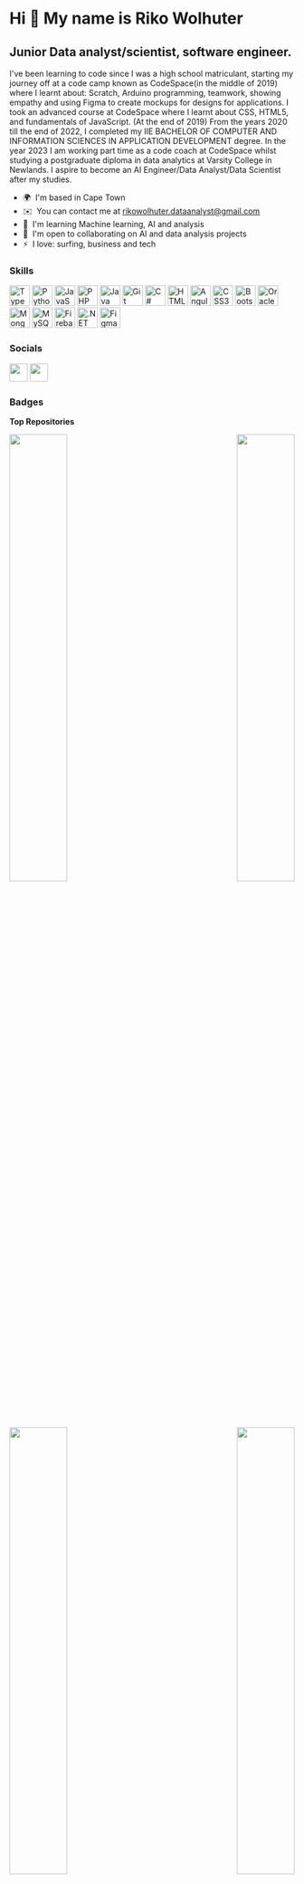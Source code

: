 Hi 👋 My name is Riko Wolhuter
==============================

Junior Data analyst/scientist, software engineer.
-------------------------------------------------

I've been learning to code since I was a high school matriculant, starting my journey off at a code camp known as CodeSpace(in the middle of 2019) where I learnt about: Scratch, Arduino programming, teamwork, showing empathy and using Figma to create mockups for designs for applications. I took an advanced course at CodeSpace where I learnt about CSS, HTML5, and fundamentals of JavaScript. (At the end of 2019) From the years 2020 till the end of 2022, I completed my IIE BACHELOR OF COMPUTER AND INFORMATION SCIENCES IN APPLICATION DEVELOPMENT degree. In the year 2023 I am working part time as a code coach at CodeSpace whilst studying a postgraduate diploma in data analytics at Varsity College in Newlands. I aspire to become an AI Engineer/Data Analyst/Data Scientist after my studies.

* 🌍  I'm based in Cape Town
* ✉️  You can contact me at [rikowolhuter.dataanalyst@gmail.com](mailto:rikowolhuter.dataanalyst@gmail.com)
* 🧠  I'm learning Machine learning, AI and analysis
* 🤝  I'm open to collaborating on AI and data analysis projects
* ⚡  I love: surfing, business and tech

### Skills


<p align="left">
<a href="https://www.typescriptlang.org/" target="_blank" rel="noreferrer"><img src="https://raw.githubusercontent.com/danielcranney/readme-generator/main/public/icons/skills/typescript-colored.svg" width="36" height="36" alt="TypeScript" /></a>
<a href="https://www.python.org/" target="_blank" rel="noreferrer"><img src="https://raw.githubusercontent.com/danielcranney/readme-generator/main/public/icons/skills/python-colored.svg" width="36" height="36" alt="Python" /></a>
<a href="https://developer.mozilla.org/en-US/docs/Web/JavaScript" target="_blank" rel="noreferrer"><img src="https://raw.githubusercontent.com/danielcranney/readme-generator/main/public/icons/skills/javascript-colored.svg" width="36" height="36" alt="JavaScript" /></a>
<a href="https://www.php.net/" target="_blank" rel="noreferrer"><img src="https://raw.githubusercontent.com/danielcranney/readme-generator/main/public/icons/skills/php-colored.svg" width="36" height="36" alt="PHP" /></a>
<a href="https://www.oracle.com/java/" target="_blank" rel="noreferrer"><img src="https://raw.githubusercontent.com/danielcranney/readme-generator/main/public/icons/skills/java-colored.svg" width="36" height="36" alt="Java" /></a>
<a href="https://git-scm.com/" target="_blank" rel="noreferrer"><img src="https://raw.githubusercontent.com/danielcranney/readme-generator/main/public/icons/skills/git-colored.svg" width="36" height="36" alt="Git" /></a>
<a href="https://docs.microsoft.com/en-us/dotnet/csharp/" target="_blank" rel="noreferrer"><img src="https://raw.githubusercontent.com/danielcranney/readme-generator/main/public/icons/skills/csharp-colored.svg" width="36" height="36" alt="C#" /></a>
<a href="https://developer.mozilla.org/en-US/docs/Glossary/HTML5" target="_blank" rel="noreferrer"><img src="https://raw.githubusercontent.com/danielcranney/readme-generator/main/public/icons/skills/html5-colored.svg" width="36" height="36" alt="HTML5" /></a>
<a href="https://angular.io/" target="_blank" rel="noreferrer"><img src="https://raw.githubusercontent.com/danielcranney/readme-generator/main/public/icons/skills/angularjs-colored.svg" width="36" height="36" alt="Angular" /></a>
<a href="https://www.w3.org/TR/CSS/#css" target="_blank" rel="noreferrer"><img src="https://raw.githubusercontent.com/danielcranney/readme-generator/main/public/icons/skills/css3-colored.svg" width="36" height="36" alt="CSS3" /></a>
<a href="https://getbootstrap.com/" target="_blank" rel="noreferrer"><img src="https://raw.githubusercontent.com/danielcranney/readme-generator/main/public/icons/skills/bootstrap-colored.svg" width="36" height="36" alt="Bootstrap" /></a>
<a href="https://www.oracle.com/uk/index.html" target="_blank" rel="noreferrer"><img src="https://raw.githubusercontent.com/danielcranney/readme-generator/main/public/icons/skills/oracle-colored.svg" width="36" height="36" alt="Oracle" /></a>
<a href="https://www.mongodb.com/" target="_blank" rel="noreferrer"><img src="https://raw.githubusercontent.com/danielcranney/readme-generator/main/public/icons/skills/mongodb-colored.svg" width="36" height="36" alt="MongoDB" /></a>
<a href="https://www.mysql.com/" target="_blank" rel="noreferrer"><img src="https://raw.githubusercontent.com/danielcranney/readme-generator/main/public/icons/skills/mysql-colored.svg" width="36" height="36" alt="MySQL" /></a>
<a href="https://firebase.google.com/" target="_blank" rel="noreferrer"><img src="https://raw.githubusercontent.com/danielcranney/readme-generator/main/public/icons/skills/firebase-colored.svg" width="36" height="36" alt="Firebase" /></a>
<a href="https://dotnet.microsoft.com/en-us/" target="_blank" rel="noreferrer"><img src="https://raw.githubusercontent.com/danielcranney/readme-generator/main/public/icons/skills/dot-net-colored.svg" width="36" height="36" alt=".NET" /></a>
<a href="https://www.figma.com/" target="_blank" rel="noreferrer"><img src="https://raw.githubusercontent.com/danielcranney/readme-generator/main/public/icons/skills/figma-colored.svg" width="36" height="36" alt="Figma" /></a>
</p>


### Socials

<p align="left"> <a href="https://www.github.com/rikowolhuter" target="_blank" rel="noreferrer"><img src="https://raw.githubusercontent.com/danielcranney/readme-generator/main/public/icons/socials/github.svg" width="32" height="32" /></a> <a href="https://www.linkedin.com/in/riko-wolhuter-438b961b4" target="_blank" rel="noreferrer"><img src="https://raw.githubusercontent.com/danielcranney/readme-generator/main/public/icons/socials/linkedin.svg" width="32" height="32" /></a></p>

### Badges

<b>Top Repositories</b>

<div width="100%" align="center"><a href="https://github.com/rikowolhuter/JupiterNotebook_python_Regression_Analysis_Indian_Education_Scores_Prediction_Analysis" align="left"><img align="left" width="45%" src="https://github-readme-stats.vercel.app/api/pin/?username=rikowolhuter&repo=JupiterNotebook_python_Regression_Analysis_Indian_Education_Scores_Prediction_Analysis&title_color=f97316&text_color=ffffff&icon_color=14b8a6&bg_color=1c1917&hide_border=true&locale=en" /></a><a href="https://github.com/rikowolhuter/Jones-Map_Android_Application_UsingGoogleAPI_LandMarksAPP" align="right"><img align="right" width="45%" src="https://github-readme-stats.vercel.app/api/pin/?username=rikowolhuter&repo=Jones-Map_Android_Application_UsingGoogleAPI_LandMarksAPP&title_color=f97316&text_color=ffffff&icon_color=14b8a6&bg_color=1c1917&hide_border=true&locale=en" /></a></div><br /><br /><br /><br /><br /><br /><br />

<br /><br /><br /><br /><br />

<div width="100%" align="center"><a href="https://github.com/rikowolhuter/DeweyDecimalSystem" align="left"><img align="left" width="45%" src="https://github-readme-stats.vercel.app/api/pin/?username=rikowolhuter&repo=DeweyDecimalSystem&title_color=f97316&text_color=ffffff&icon_color=14b8a6&bg_color=1c1917&hide_border=true&locale=en" /></a><a href="https://github.com/rikowolhuter/PeakCafe_FrontEnd_Website" align="right"><img align="right" width="45%" src="https://github-readme-stats.vercel.app/api/pin/?username=rikowolhuter&repo=PeakCafe_FrontEnd_Website&title_color=f97316&text_color=ffffff&icon_color=14b8a6&bg_color=1c1917&hide_border=true&locale=en" /></a></div>
